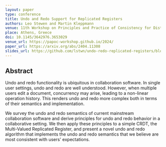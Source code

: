 ```yaml
---
layout: paper
type: conference
title: Undo and Redo Support for Replicated Registers
authors: Leo Stewen and Martin Kleppmann
venue: 11th Workshop on Principles and Practice of Consistency for Distributed Data (PaPoC)
place: Athens, Greece
doi: 10.1145/3642976.3653029
venue_url: https://papoc-workshop.github.io/2024/
paper_url: https://arxiv.org/abs/2404.11308
slides_url: https://github.com/lstwn/undo-redo-replicated-registers/blob/arxiv/presentation/build/Undo%20and%20Redo%20Support%20for%20Replicated%20Registers.pdf
---
```


Abstract
--------

Undo and redo functionality is ubiquitous in collaboration software. In single user settings, undo
and redo are well understood. However, when multiple users edit a document, concurrency may arise,
leading to a non-linear operation history. This renders undo and redo more complex both in terms of
their semantics and implementation.

We survey the undo and redo semantics of current mainstream collaboration software and derive
principles for undo and redo behavior in a collaborative setting. We then apply these principles to
a simple CRDT, the Multi-Valued Replicated Register, and present a novel undo and redo algorithm
that implements the undo and redo semantics that we believe are most consistent with users'
expectations.
